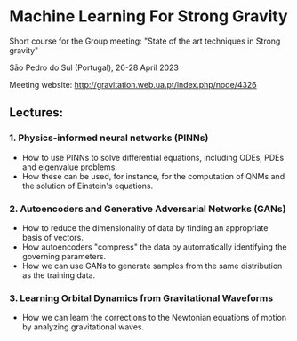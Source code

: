 # Machine Learning For Strong Gravity

Short course for the Group meeting: "State of the art techniques in Strong gravity"

Sāo Pedro do Sul (Portugal), 26-28 April 2023

Meeting website: http://gravitation.web.ua.pt/index.php/node/4326

## Lectures:

### 1. Physics-informed neural networks (PINNs)
- How to use PINNs to solve differential equations, including ODEs, PDEs and eigenvalue problems.
- How these can be used, for instance, for the computation of QNMs and the solution of Einstein's equations.

### 2. Autoencoders and Generative Adversarial Networks (GANs)
- How to reduce the dimensionality of data by finding an appropriate basis of vectors.
- How autoencoders "compress" the data by automatically identifying the governing parameters.
- How we can use GANs to generate samples from the same distribution as the training data.

### 3. Learning Orbital Dynamics from Gravitational Waveforms
- How we can learn the corrections to the Newtonian equations of motion by analyzing gravitational waves.

